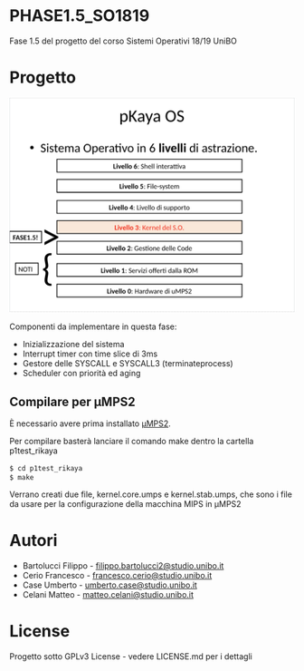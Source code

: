 # PHASE1.5_SO1819
Fase 1.5 del progetto del corso Sistemi Operativi 18/19 UniBO 

# Progetto 
![Schema OS](/Livelli.png)

Componenti da implementare in questa fase:
* Inizializzazione del sistema
* Interrupt timer con time slice di 3ms
* Gestore delle SYSCALL e SYSCALL3 (terminateprocess)
* Scheduler con priorità ed aging


## Compilare per μMPS2
È necessario avere prima installato [μMPS2](https://github.com/tjonjic/umps).

Per compilare basterà lanciare il comando make dentro la cartella p1test_rikaya
```
$ cd p1test_rikaya 
$ make 
``` 
Verrano creati due file, kernel.core.umps e kernel.stab.umps, che sono i file da usare per la configurazione della macchina MIPS in μMPS2

# Autori
 * Bartolucci Filippo - filippo.bartolucci2@studio.unibo.it
 * Cerio Francesco - francesco.cerio@studio.unibo.it
 * Case Umberto - umberto.case@studio.unibo.it
 * Celani Matteo - matteo.celani@studio.unibo.it

 
# License 
Progetto sotto GPLv3 License - vedere LICENSE.md per i dettagli
